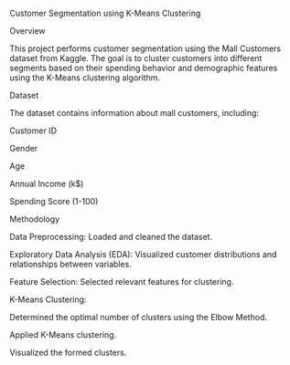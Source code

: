 Customer Segmentation using K-Means Clustering

Overview

This project performs customer segmentation using the Mall Customers dataset from Kaggle. The goal is to cluster customers into different segments based on their spending behavior and demographic features using the K-Means clustering algorithm.

Dataset

The dataset contains information about mall customers, including:

Customer ID

Gender

Age

Annual Income (k$)

Spending Score (1-100)

Methodology

Data Preprocessing: Loaded and cleaned the dataset.

Exploratory Data Analysis (EDA): Visualized customer distributions and relationships between variables.

Feature Selection: Selected relevant features for clustering.

K-Means Clustering:

Determined the optimal number of clusters using the Elbow Method.

Applied K-Means clustering.

Visualized the formed clusters.
